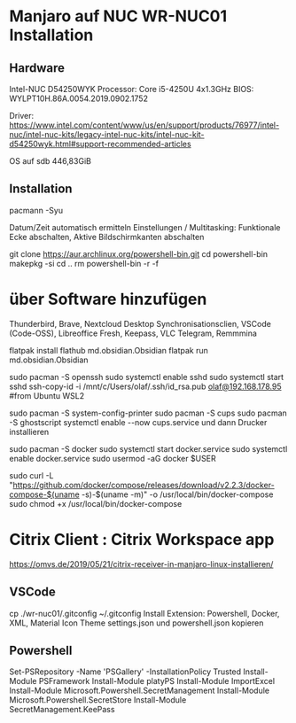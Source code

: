 # Manjaro auf NUC WR-NUC01 Installation

## Hardware
Intel-NUC D54250WYK
Processor: Core i5-4250U  4x1.3GHz
BIOS: WYLPT10H.86A.0054.2019.0902.1752

Driver: https://www.intel.com/content/www/us/en/support/products/76977/intel-nuc/intel-nuc-kits/legacy-intel-nuc-kits/intel-nuc-kit-d54250wyk.html#support-recommended-articles

OS auf sdb  446,83GiB

## Installation
pacmann -Syu

Datum/Zeit automatisch ermitteln
Einstellungen / Multitasking: Funktionale Ecke abschalten, Aktive Bildschirmkanten abschalten

git clone https://aur.archlinux.org/powershell-bin.git
cd powershell-bin
makepkg -si
cd ..
rm powershell-bin -r -f

# über Software hinzufügen
Thunderbird, Brave, Nextcloud Desktop Synchronisationsclien, VSCode (Code-OSS), Libreoffice Fresh, Keepass, VLC
Telegram, Remmmina

flatpak install flathub md.obsidian.Obsidian
flatpak run md.obsidian.Obsidian

sudo pacman -S openssh
sudo systemctl enable sshd
sudo systemctl start sshd
ssh-copy-id -i /mnt/c/Users/olaf/.ssh/id_rsa.pub olaf@192.168.178.95  #from Ubuntu WSL2

sudo pacman -S system-config-printer 
sudo pacman -S cups
sudo pacman -S ghostscript
systemctl enable --now cups.service
und dann Drucker installieren

sudo pacman -S docker
sudo systemctl start docker.service
sudo systemctl enable docker.service
sudo usermod -aG docker $USER

sudo curl -L "https://github.com/docker/compose/releases/download/v2.2.3/docker-compose-$(uname -s)-$(uname -m)" -o /usr/local/bin/docker-compose
sudo chmod +x /usr/local/bin/docker-compose

# Citrix Client  : Citrix Workspace app
https://omvs.de/2019/05/21/citrix-receiver-in-manjaro-linux-installieren/

## VSCode
cp ./wr-nuc01/.gitconfig ~/.gitconfig
Install Extension: Powershell, Docker, XML, Material Icon Theme
settings.json und powershell.json kopieren

## Powershell
Set-PSRepository -Name 'PSGallery' -InstallationPolicy Trusted 
Install-Module PSFramework
Install-Module platyPS
Install-Module ImportExcel
Install-Module Microsoft.Powershell.SecretManagement
Install-Module Microsoft.Powershell.SecretStore
Install-Module SecretManagement.KeePass
